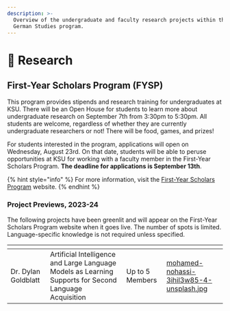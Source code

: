 ```yaml
---
description: >-
  Overview of the undergraduate and faculty research projects within the KSU
  German Studies program.
---
```


# 🔬 Research

## First-Year Scholars Program (FYSP)

This program provides stipends and research training for undergraduates at KSU. There will be an Open House for students to learn more about undergraduate research on September 7th from 3:30pm to 5:30pm. All students are welcome, regardless of whether they are currently undergraduate researchers or not! There will be food, games, and prizes!&#x20;

For students interested in the program, applications will open on Wednesday, August 23rd. On that date, students will be able to peruse opportunities at KSU for working with a faculty member in the First-Year Scholars Program. **The deadline for applications is September 13th**.

{% hint style="info" %}
For more information, visit the [First-Year Scholars Program](https://research.kennesaw.edu/our/first-year-scholars/2023-2024-projects/index.php) website.
{% endhint %}

### Project Previews, 2023-24

The following projects have been greenlit and will appear on the First-Year Scholars Program website when it goes live. The number of spots is limited. Language-specific knowledge is not required unless specified.

<table data-view="cards"><thead><tr><th></th><th></th><th></th><th data-hidden data-card-cover data-type="files"></th></tr></thead><tbody><tr><td>Dr. Dylan Goldblatt</td><td>Artificial Intelligence and Large Language Models as Learning Supports for Second Language Acquisition</td><td>Up to 5 Members</td><td><a href="../.gitbook/assets/mohamed-nohassi-3ihil3w85-4-unsplash.jpg">mohamed-nohassi-3ihil3w85-4-unsplash.jpg</a></td></tr></tbody></table>




